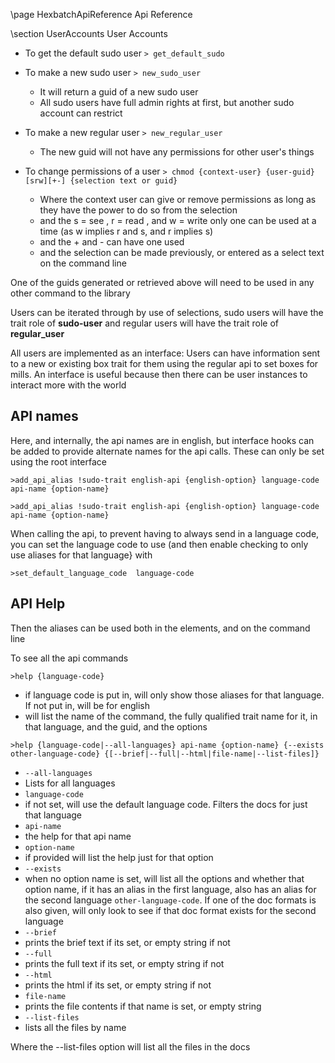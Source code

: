\page HexbatchApiReference Api Reference



\section UserAccounts  User Accounts

* To get the default sudo user ```> get_default_sudo```

* To make a new sudo user    ```> new_sudo_user ```
  * It will return a guid of a new sudo user
  * All sudo users have full admin rights at first, but another sudo account can restrict  
    
* To make a new regular user  ```> new_regular_user```
  * The new guid will not have any permissions for other user's things
    
* To change permissions of a user ```> chmod {context-user} {user-guid} [srw][+-] {selection text or guid}```
  * Where the context user can give or remove permissions as long as they have the power to do so from the selection
  * and the s = see , r = read , and w = write  only one can be used at a time (as w implies r and s, and r implies s)
  * and the + and - can have one used
  * and the selection can be made previously, or entered as a select text on the command line  
    
One of the guids generated or retrieved above will need to be used in any other command to the library

Users can be iterated through by use of selections, sudo users will have the trait role of **sudo-user** and regular users will have the trait role of **regular_user**


All users are implemented as an interface: Users can have information sent to a new or existing box trait for them using the regular api to set boxes for mills. 
An interface is useful because then there can be user instances to interact more with the world

## API names

Here, and internally, the api names are in english, but interface hooks can be added to provide alternate names for the api calls. These can only be set using the root interface


```
>add_api_alias !sudo-trait english-api {english-option} language-code api-name {option-name}

>add_api_alias !sudo-trait english-api {english-option} language-code api-name {option-name}
```


When calling the api, to prevent having to always send in a language code, you can set the language code to use (and then enable checking to only use aliases for that language} with


```
>set_default_language_code  language-code
```



## API Help

Then the aliases can be used both in the elements, and on the command line

To see all the api commands


```
>help {language-code}

```



*   if language code is put in, will only show those aliases for that language. If not put in, will be for english
*   will list the name of the command, the fully qualified trait name for it, in that language,  and the guid, and the options


```
>help {language-code|--all-languages} api-name {option-name} {--exists other-language-code} {[--brief|--full|--html|file-name|--list-files]}

```



*   <code>--all-languages</code>
*   Lists for all languages
*   <code>language-code</code>
*   if not set, will use the default language code. Filters the docs for just that language
*   <code>api-name</code>
*   the help for that api name
*   <code>option-name</code>
*   if provided will list the help just for that option
*   <code>--exists</code>
*   when no option name is set, will list all the options and whether that option name, if it has an alias in the first language, also has an alias for the second language <code>other-language-code</code>. If one of the doc formats is also given, will only look to see if that doc format exists for the second language
*   <code>--brief</code>
*   prints the brief text if its set, or empty string if not<code> </code>
*   <code>--full</code>
*   prints the full text if its set, or empty string if not
*   <code>--html</code>
*   prints the html if its set, or empty string if not
*   <code>file-name</code>
*   prints the file contents if that name is set, or empty string
*   <code>--list-files</code>
*   lists all the files by name

Where the --list-files option will list all the files in the docs